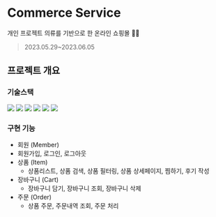 # Commerce Service
개인 프로젝트
의류를 기반으로 한 온라인 쇼핑몰 👕👖
> 2023.05.29~2023.06.05
## 프로젝트 개요
### 기술스택
  <img src="https://img.shields.io/badge/HTML5-E34F26?style=flat-square&logo=HTML5&logoColor=white"/></a>
  <img src="https://img.shields.io/badge/CSS3-1572B6?style=flat-square&logo=CSS3&logoColor=white"/></a>
  <img src="https://img.shields.io/badge/typescript-3178C6?style=flat-square&logo=typescript&logoColor=white"/></a>
  <img src="https://img.shields.io/badge/next.js-000000?style=flat-square&logo=nextdotjs&logoColor=white"/></a>
  <img src="https://img.shields.io/badge/prisma-2D3748?style=flat-square&logo=prisma&logoColor=white"/></a>
  <img src="https://img.shields.io/badge/vercel-000000?style=flat-square&logo=vercel&logoColor=white"/></a>

### 구현 기능
* 회원 (Member)
 * 회원가입, 로그인, 로그아웃
* 상품 (Item)
  * 상품리스트, 상품 검색, 상품 필터링, 상품 상세페이지, 찜하기, 후기 작성
* 장바구니 (Cart)
  * 장바구니 담기, 장바구니 조회, 장바구니 삭제
* 주문 (Order)
  * 상품 주문, 주문내역 조회, 주문 처리
  
  

